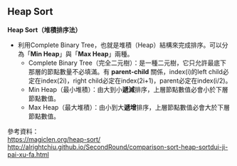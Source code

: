 ## Heap Sort
**Heap Sort（堆積排序法）**
* 利用Complete Binary Tree，也就是堆積（Heap）結構來完成排序。可以分為「**Min Heap**」與「**Max Heap**」兩種。    
    * Complete Binary Tree（完全二元樹）：是一種二元樹，它只允許最底下那層的節點數量不必填滿。有 **parent-child** 關係，index(i)的left child必定在index(2i)，right child必定在index(2i+1)，parent必定在index(i/2)。    
    * Min Heap（最小堆積）：由大到小**遞減**排序，上層節點數值必會小於下層節點數值。    
    * Max Heap（最大堆積）：由小到大**遞增**排序，上層節點數值必會大於下層節點數值。    

參考資料：    
https://magiclen.org/heap-sort/   
http://alrightchiu.github.io/SecondRound/comparison-sort-heap-sortdui-ji-pai-xu-fa.html
